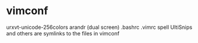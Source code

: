 # vimconf
urxvt-unicode-256colors arandr (dual screen)
.bashrc .vimrc spell UltiSnips and others are symlinks to the files in vimconf
